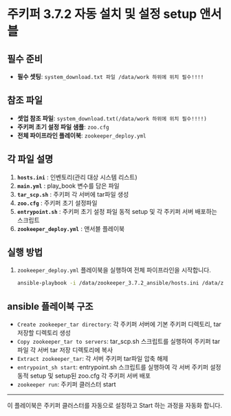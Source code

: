 # 주키퍼 3.7.2 자동 설치 및 설정 setup 앤서블

## 필수 준비

- **필수 셋팅**: `system_download.txt 파일 /data/work 하위에 위치 필수!!!!`

## 참조 파일

- **셋업 참조 파일**: `system_download.txt(/data/work 하위에 위치 필수!!!!)`
- **주키퍼 초기 설정 파일 샘플**: `zoo.cfg`
- **전체 파이프라인 플레이북**: `zookeeper_deploy.yml`

## 각 파일 설명

1. **`hosts.ini`** : 인벤토리(관리 대상 시스템 리스트)
2. **`main.yml`** : play_book 변수를 담은 파일
3. **`tar_scp.sh`** : 주키퍼 각 서버에 tar파일 생성
4. **`zoo.cfg`** : 주키퍼 초기 설정파일
5. **`entrypoint.sh`** : 주키퍼 초기 설정 파일 동적 setup 및 각 주키퍼 서버 배포하는 스크립트
6. **`zookeeper_deploy.yml`** : 앤서블 플레이북

## 실행 방법

1. `zookeeper_deploy.yml` 플레이북을 실행하여 전체 파이프라인을 시작합니다.
   ```sh
   ansible-playbook -i /data/zookeeper_3.7.2_ansible/hosts.ini /data/zookeeper_3.7.2_ansible/zookeeper_deploy.yml
   ```

## ansible 플레이북 구조

- `Create zookeeper_tar directory`: 각 주키퍼 서버에 기본 주키퍼 디렉토리, tar 저장할 디렉토리 생성
- `Copy zookeeper_tar to servers`: tar_scp.sh 스크립트를 실행하여 주키퍼 tar 파일 각 서버 tar 저장 디렉토리에 복사
- `Extract zookeeper_tar`: 각 서버 주키퍼 tar파일 압축 해제
- `entrypoint_sh start`: entrypoint.sh 스크립트를 실행하여 각 서버 주키퍼 설정 동적 setup 및 setup된 zoo.cfg 각 주키퍼 서버 배포
- `zookeeper run`: 주키퍼 클러스터 start

---

이 플레이북은 주키퍼 클러스터를 자동으로 설정하고 Start 하는 과정을 자동화 합니다.
